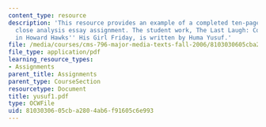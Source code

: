 ```yaml
---
content_type: resource
description: 'This resource provides an example of a completed ten-page comparative
  close analysis essay assignment. The student work, The Last Laugh: Comedy and Gender
  in Howard Hawks'' His Girl Friday, is written by Huma Yusuf.'
file: /media/courses/cms-796-major-media-texts-fall-2006/8103030605cba2804ab6f91605c6e993_yusuf1.pdf
file_type: application/pdf
learning_resource_types:
- Assignments
parent_title: Assignments
parent_type: CourseSection
resourcetype: Document
title: yusuf1.pdf
type: OCWFile
uid: 81030306-05cb-a280-4ab6-f91605c6e993
---
```

